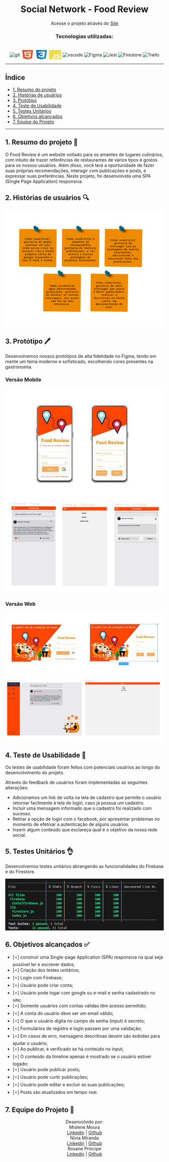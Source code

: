 <div align="center">

# Social Network - Food Review

   Acesse o projeto através do [Site](https://food-review-mislene.web.app/)
  </div>

<div align="center">
  
  ### Tecnologias utilizadas:  

  <br>
  <img align="center" alt="git" height="30" width="40" src="https://cdn.jsdelivr.net/gh/devicons/devicon/icons/git/git-original.svg" />
  <img align="center" alt="Rafa-HTML" height="30" width="40" src="https://raw.githubusercontent.com/devicons/devicon/master/icons/html5/html5-original.svg">
  <img align="center" alt="Rafa-CSS" height="30" width="40" src="https://raw.githubusercontent.com/devicons/devicon/master/icons/css3/css3-original.svg">
  <img align="center" alt="Rafa-Js" height="30" width="40" src="https://raw.githubusercontent.com/devicons/devicon/master/icons/javascript/javascript-plain.svg">
  <img align="center" alt="vscode" height="30" width="40" src="https://cdn.jsdelivr.net/gh/devicons/devicon/icons/vscode/vscode-original.svg" />
  <img align="center" alt="Figma" height="30" width="40" src="https://cdn.jsdelivr.net/gh/devicons/devicon/icons/figma/figma-original.svg" />
  <img align="center" alt="Jest" height="30" width="40" src="https://www.svgrepo.com/show/353930/jest.svg" />
  <img align="center" alt="Firestore" height="30" width="40" src="https://skillicons.dev/icons?i=firebase"/>
  <img align="center" alt="Trello" height="30" width="40" src="https://cdn.jsdelivr.net/gh/devicons/devicon/icons/trello/trello-plain.svg"/>
  <br>
  </div>

  ---

## Índice

* [1. Resumo do projeto](#1-resumo-do-projeto)
* [2. Histórias de usuários](#2-histórias-de-usuários)
* [3. Protótipo](#3-protótipo)
* [4. Teste de Usabilidade](#4-teste-de-usabilidade)
* [5. Testes Unitários](#5-testes-unitários)
* [6. Objetivos alcançados](#6-objetivos-alcançados)
* [7. Equipe do Projeto](#7-equipe-do-Projeto)

***

## 1. Resumo do projeto 📓

O Food Review é um website voltado para os amantes de lugares culinários, com intuito de trazer referências de restaurantes de vários tipos e gostos para os nossos usuários. Além disso, você terá a oportunidade de fazer suas próprias recomendações, interagir com publicações e posts, e expressar suas preferências. Neste projeto, foi desenvolvida uma SPA (Single Page Application) responsiva.

## 2. Histórias de usuários :mag:

![Histórias de Usuários](src/Img/historias-usuarios.png)

## 3. Protótipo :pen:

Desenvolvemos nossos protótipos de alta fidelidade no Figma, tendo em mente um tema moderno e sofisticado, escolhendo cores presentes na gastronomia.

### Versão Mobile

![Mobile 2](src/Img/prototipo-mobile2.jpg)
![Mobile 1](src/Img/feed-mobile1.png)

### Versão Web

![Desktop 1](src/Img/prototipo-web1.jpg)
![Desktop 2](src/Img/feed-desktop.png)

## 4. Teste de Usabilidade :iphone:

 Os testes de usabilidade foram feitos com potenciais usuários ao longo do desenvolvimento do projeto. 

 Através do feedback de usuários foram implementadas as seguintes alterações:
 
 * Adicionamos um link de volta na tela de cadastro que permite o usuário retornar facilmente à tela de login, caso já possua um cadastro.
 * Incluir uma mensagem informado que o cadastro foi realizado com sucesso.
 * Retirar a opção de login com o facebook, por apresentar problemas no momento de efetivar a autenticação de alguns usuários.
 * Inserir algum conteúdo que esclareça qual é o objetivo da nossa rede social.

## 5. Testes Unitários :ok_hand:

Desenvolvemos testes unitários abrangendo as funcionalidades do Firebase e do Firestore. 

![Testes Unitários](src/Img/testes-unitarios.png)

## 6. Objetivos alcançados :white_check_mark:

* [:star:] construir uma Single-page Application (SPA) responsiva na qual seja possível ler e escrever dados;
* [:star:] Criação dos testes unitários;
* [:star:] Login com Firebase;
* [:star:] Usuário pode criar conta;
* [:star:] Usuário pode logar com google ou e-mail e senha cadastrado no site;
* [:star:] Somente usuários com contas válidas têm acesso permitido;
* [:star:] A conta do usuário deve ser um email válido;
* [:star:] O que o usuário digita no campo de senha (input) é secreto;
* [:star:] Formulários de registro e login passam por uma validação;
* [:star:] Em casos de erro, mensagens descritivas devem são exibidas para ajudar o usuário;
* [:star:] Ao publicar, é verificado se há  conteúdo no input;
* [:star:] O conteúdo da timeline apenas é mostrado se o usuário estiver logado;
* [:star:] Usuário pode publicar posts;
* [:star:] Usuário pode curtir publicações;
* [:star:] Usuário pode editar e excluir as suas publicações;
* [:star:] Posts são atualizados em tempo real.

## 7. Equipe do Projeto :busts_in_silhouette:

<div align="center">
Desenvolvido por:
 
  <br>
  Mislene Moura<br>
  <a href="https://www.linkedin.com/in/mislenemoura/">Linkedin</a> | <a href="https://github.com/MisleneSM">Github</a>
  <br>
  Nívia Miranda <br> 
  <a href="https://www.linkedin.com/in/niviacristina/">Linkedin</a> | <a href="https://github.com/Nivicris">Github</a>
  <br>
  Roxane Príncipe<br>
  <a href="https://www.linkedin.com/in/roxaneprincipe/">Linkedin</a> | <a href="https://github.com/roxanevp">Github</a>
</div>

